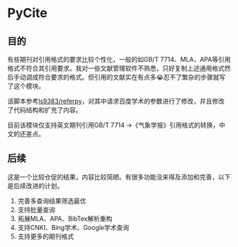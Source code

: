 # PyCite

## 目的

有些期刊对引用格式的要求比较个性化，一般的如GB/T 7714、MLA、APA等引用格式不符合其引用要求。我对一些文献管理软件不熟悉，只好复制上述通用格式然后手动调成符合要求的格式。但引用的文献实在有点多😭忍不了繁杂的步骤就写了这个模块。

该脚本参考[ls9383/referpy](https://github.com/lsj9383/referpy)，对其中请求百度学术的参数进行了修改，并且修改了代码结构和扩充了内容。

目前该模块仅支持英文期刊引用GB/T 7714 →《气象学报》引用格式的转换，中文的还差点。

## 后续

这是一个比较仓促的结果，内容比较简陋。有很多功能没来得及添加和完善，以下是后续改进的计划。

1. 完善多查询结果筛选最优
2. 支持批量查询
3. 拓展MLA、APA、BibTex解析重构
4. 支持CNKI、Bing学术、Google学术查询
5. 支持更多的期刊格式

